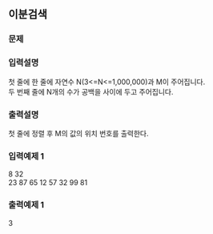## 이분검색
### 문제
### 입력설명
첫 줄에 한 줄에 자연수 N(3<=N<=1,000,000)과 M이 주어집니다.<br>
두 번째 줄에 N개의 수가 공백을 사이에 두고 주어집니다.
### 출력설명
첫 줄에 정렬 후 M의 값의 위치 번호를 출력한다.
### 입력예제 1                                   
8 32 <br>
 23 87 65 12 57 32 99 81
### 출력예제 1
 3